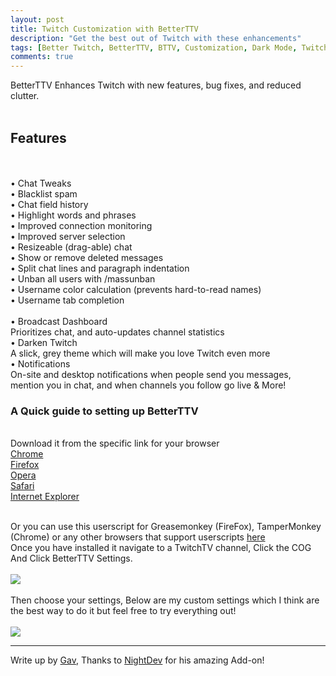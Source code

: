 ```yaml
---
layout: post
title: Twitch Customization with BetterTTV
description: "Get the best out of Twitch with these enhancements"
tags: [Better Twitch, BetterTTV, BTTV, Customization, Dark Mode, Twitch enhancements]
comments: true
---
```


BetterTTV Enhances Twitch with new features, bug fixes, and reduced clutter.
<br /><br />
## Features
<br /><br />
• Chat Tweaks<br />
• Blacklist spam<br />
• Chat field history<br />
• Highlight words and phrases<br />
• Improved connection monitoring<br />
• Improved server selection<br />
• Resizeable (drag-able) chat<br />
• Show or remove deleted messages<br />
• Split chat lines and paragraph indentation<br />
• Unban all users with /massunban<br />
• Username color calculation (prevents hard-to-read names)<br />
• Username tab completion<br />
<br />
• Broadcast Dashboard<br />
Prioritizes chat, and auto-updates channel statistics
<br />
• Darken Twitch<br />
A slick, grey theme which will make you love Twitch even more
<br />
• Notifications<br />
On-site and desktop notifications when people send you messages, mention you in chat, and when channels you follow go live & More!
<br />
### A Quick guide to setting up BetterTTV
<br />
Download it from the specific link for your browser
<br />
<a href="https://chrome.google.com/webstore/detail/betterttv/ajopnjidmegmdimjlfnijceegpefgped?hl=en">Chrome</a><br />
<a href="http://www.nightdev.com/betterttv/betterttvfirefox.xpi">Firefox</a><br />
<a href="http://www.nightdev.com/betterttv/betterttvopera.nex">Opera</a><br />
<a href="http://www.nightdev.com/betterttv/betterttvsafari.safariextz">Safari</a><br />
<a href="http://www.nightdev.com/betterttv/betterttvie.exe">Internet Explorer</a><br /><br />

Or you can use this userscript for Greasemonkey (FireFox), TamperMonkey (Chrome) or any other browsers that support userscripts <a href="http://www.nightdev.com/betterttv/betterttv.user.js">here</a>
<br />
Once you have installed it navigate to a TwitchTV channel, Click the COG And Click BetterTTV Settings.
<br /><br />
<img src="/images/customization_guide/bttv_howto_settings">
<br /><br />
Then choose your settings, Below are my custom settings which I think are the best way to do it but feel free to try everything out!
<br /><br />
<img src="/images/customization_guide/bttv_custom_settings">

----

Write up by <a href="http://twitter.com/GavXD">Gav</a>, Thanks to <a href="http://nightdev.com/">NightDev</a> for his amazing Add-on!